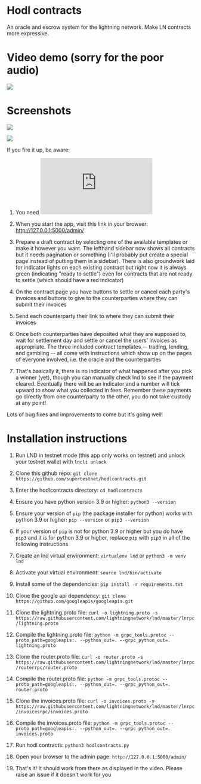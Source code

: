 # Hodl contracts
An oracle and escrow system for the lightning network. Make LN contracts more expressive.

# Video demo (sorry for the poor audio)

[![](https://i.ibb.co/6NW9KsL/Screenshot-2021-09-21-10-49-12-PM.png)](https://www.youtube.com/watch?v=0Xhdmy6qtGo)

# Screenshots

![](https://i.ibb.co/9scys8S/Screenshot-2021-07-31-12-05-02-AM.png)

![](https://i.ibb.co/7zbC1x4/Screenshot-2021-07-31-12-05-52-AM.png)

If you fire it up, be aware:

1. You need ![lnd](https://github.com/lightningnetwork/lnd/blob/master/docs/INSTALL.md#installation)

2. When you start the app, visit this link in your browser: http://127.0.0.1:5000/admin/

3. Prepare a draft contract by selecting one of the available templates or make it however you want. The lefthand sidebar now shows all contracts but it needs pagination or something (I'll probably put create a special page instead of putting them in a sidebar). There is also groundwork laid for indicator lights on each existing contract but right now it is always green (indicating "ready to settle") even for contracts that are not ready to settle (which should have a red indicator)

4. On the contract page you have buttons to settle or cancel each party's invoices and buttons to give to the counterparties where they can submit their invoices

5. Send each counterparty their link to where they can submit their invoices

6. Once both counterparties have deposited what they are supposed to, wait for settlement day and settle or cancel the users' invoices as appropriate. The three included contract templates -- trading, lending, and gambling -- all come with instructions which show up on the pages of everyone involved, i.e. the oracle and the counterparties

7. That's basically it, there is no indicator of what happened after you pick a winner (yet), though you can manually check lnd to see if the payment cleared. Eventually there will be an indicator and a number will tick upward to show what you collected in fees. Remember these payments go directly from one counterparty to the other, you do not take custody at any point!

Lots of bug fixes and improvements to come but it's going well!

# Installation instructions

1. Run LND in testnet mode (this app only works on testnet) and unlock your testnet wallet with `lncli unlock`

2. Clone this github repo: `git clone https://github.com/supertestnet/hodlcontracts.git`

3. Enter the hodlcontracts directory: `cd hodlcontracts`

4. Ensure you have python version 3.9 or higher: `python3 --version`

5. Ensure your version of `pip` (the package installer for python) works with python 3.9 or higher: `pip --version` or `pip3 --version`

6. If your version of `pip` is not for python 3.9 or higher but you *do* have `pip3` and it *is* for python 3.9 or higher, replace `pip` with `pip3` in all of the following instructions

8. Create an lnd virtual environment: `virtualenv lnd` or `python3 -m venv lnd`

9. Activate your virtual environment: `source lnd/bin/activate`

10. Install some of the dependencies: `pip install -r requirements.txt`

11. Clone the google api dependency: `git clone https://github.com/googleapis/googleapis.git`

12. Clone the lightning.proto file: `curl -o lightning.proto -s https://raw.githubusercontent.com/lightningnetwork/lnd/master/lnrpc/lightning.proto`

13. Compile the lightning.proto file: `python -m grpc_tools.protoc --proto_path=googleapis:. --python_out=. --grpc_python_out=. lightning.proto`

14. Clone the router.proto file: `curl -o router.proto -s https://raw.githubusercontent.com/lightningnetwork/lnd/master/lnrpc/routerrpc/router.proto`

15. Compile the router.proto file: `python -m grpc_tools.protoc --proto_path=googleapis:. --python_out=. --grpc_python_out=. router.proto`

16. Clone the invoices.proto file: `curl -o invoices.proto -s https://raw.githubusercontent.com/lightningnetwork/lnd/master/lnrpc/invoicesrpc/invoices.proto`

17. Compile the invoices.proto file: `python -m grpc_tools.protoc --proto_path=googleapis:. --python_out=. --grpc_python_out=. invoices.proto`

18. Run hodl contracts: `python3 hodlcontracts.py`

19. Open your browser to the admin page: `http://127.0.0.1:5000/admin/`

20. That's it! It should work from there as displayed in the video. Please raise an issue if it doesn't work for you
